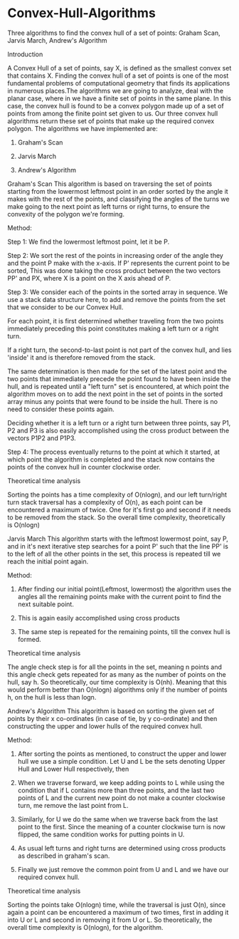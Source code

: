 # Convex-Hull-Algorithms
Three algorithms to find the convex hull of a set of points: Graham Scan, Jarvis March, Andrew's Algorithm

Introduction

A Convex Hull of a set of points, say X, is defined as the smallest convex set that contains X. 
Finding the convex hull of a set of points is one of the most fundamental problems of computational geometry that finds its applications in numerous places.The algorithms we are going to analyze, deal with the planar case, where in we have a finite set of points in the same plane. 
In this case, the convex hull is found to be a convex polygon made up of a set of points from among the finite point set given to us. Our three convex hull algorithms return these set of points that make up the required convex polygon. The algorithms we have implemented are:

1. Graham's Scan

2. Jarvis March 

3. Andrew's Algorithm

Graham's Scan
This algorithm is based on traversing the set of points starting from the lowermost leftmost point in an order sorted by the angle it makes with the rest of the points, and classifying the angles of the turns we make going to the next point as left turns or right turns, to ensure the convexity of the polygon we're forming.

Method:

Step 1: We find the lowermost leftmost point, let it be P.

Step 2: We sort the rest of the points in increasing order of the angle they and the point P make with the x-axis. If P' represents the current point to be sorted, This was done taking the cross product between the two vectors PP' and PX, where X is a point on the X axis ahead of P.

Step 3: We consider each of the points in the sorted array in sequence. We use a stack data structure here, to add and remove the points from the set that we consider to be our Convex Hull.

For each point, it is first determined whether traveling from the two points immediately preceding this point constitutes making a left turn or a right turn. 

If a right turn, the second-to-last point is not part of the convex hull, and lies 'inside' it and is therefore removed from the stack. 

The same determination is then made for the set of the latest point and the two points that immediately precede the point found to have been inside the hull, and is repeated until a "left turn" set is encountered, at which point the algorithm moves on to add the next point in the set of points in the sorted array minus any points that were found to be inside the hull. There is no need to consider these points again. 

Deciding whether it is a left turn or a right turn between three points, say P1, P2 and P3 is also easily accomplished using the cross product between the vectors P1P2 and P1P3.

Step 4: The process eventually returns to the point at which it started, at which point the algorithm is completed and the stack now contains the points of the convex hull in counter clockwise order.

Theoretical time analysis 

Sorting the points has a time complexity of O(nlogn), and our left turn/right turn stack traversal has a complexity of O(n), as each point can be encountered a maximum of twice. One for it's first go and second if it needs to be removed from the stack. So the overall time complexity, theoretically is O(nlogn)

Jarvis March
This algorithm starts with the leftmost lowermost point, say P, and in it's next iterative step searches for a point P' such that the line PP' is to the left of all the other points in the set, this process is repeated till we reach the initial point again.

Method: 

1. After finding our initial point(Leftmost, lowermost) the algorithm uses the angles all the remaining points make with the current point to find the next suitable point.

2. This is again easily accomplished using cross products

3. The same step is repeated for the remaining points, till the convex hull is formed. 

Theoretical time analysis 

The angle check step is for all the points in the set, meaning n points and this angle check gets repeated for as many as the number of points on the hull, say h. So theoretically, our time complexity is O(nh). Meaning that this would perform better than O(nlogn) algorithms only if the number of points h, on the hull is less than logn.

Andrew's Algorithm
This algorithm is based on sorting the given set of points by their x co-ordinates (in case of tie, by y co-ordinate) and then constructing the upper and lower hulls of the required convex hull. 

Method: 

1. After sorting the points as mentioned, to construct the upper and lower hull we use a simple condition. Let U and L be the sets denoting Upper Hull and Lower Hull respectively, then 

2. When we traverse forward, we keep adding points to L while using the condition that if L contains more than three points, and the last two points of L and the current new point do not make a counter clockwise turn, me remove the last point from L. 

3. Similarly, for U we do the same when we traverse back from the last point to the first. Since the meaning of a counter clockwise turn is now flipped, the same condition works for putting points in U. 

4. As usual left turns and right turns are determined using cross products as described in graham's scan.

5. Finally we just remove the common point from U and L and we have our required convex hull. 

Theoretical time analysis 

Sorting the points take O(nlogn) time, while the traversal is just O(n), since again a point can be encountered a maximum of two times, first in adding it into U or L and second in removing it from U or L. So theoretically, the overall time complexity is O(nlogn), for the algorithm.


